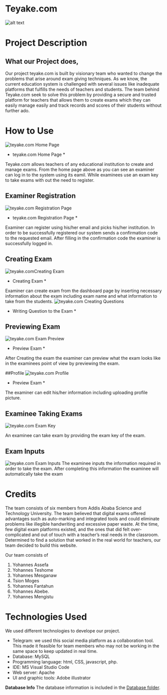 # Teyake.com
![alt text](./public/media/images/teyake_white_outline.png)
# Project Description
## What our Project does,
Our project teyake.com is built by visionary team who wanted to change the problems that arise around exam giving techniques. As we know, the current education system is challenged with several issues like inadequate platforms that fulfills the needs of teachers and students. The team behind Teyake.com seek to solve this problem by providing a secure and trusted platform for teachers that allows them to create exams which they can easily manage easily and track records and scores of their students without further ado.


# How to Use

![teyake.com Home Page](./public/media/images/how_it_works/home.png)
* teyake.com Home Page *

Teyake.com allows teachers of any educational institution to create and manage exams. From the home page above as you can see an examiner can log in to the system using its eamil. While examinees use an exam key to take exams with out the need to register.

## Examiner Registration

![teyake.com Registration Page](./public/media/images/how_it_works/examinersignup.png)
* teyake.com Registration Page *

Examiner can register using his/her email and picks his/her institution. In order to be successfully registered our system sends a confirmation code to the requested email. After filling in the confirmation code the examiner is successfully logged in.

## Creating Exam

![teyake.comCreating Exam](./public/media/images/how_it_works/new_exam.png)
* Creating Exam *

Examiner can create exam from the dashboard page by inserting necessary information about the exam including exam name and what information to take from the students.
![teyake.com Creating Questions](./public/media/images/how_it_works/question.png)
* Writing Question to the Exam *


## Previewing Exam
![teyake.com Exam Preview](./public/media/images/how_it_works/preview.png)
* Preview Exam *

After Creating the exam the examiner can preview what the exam looks like in the examinees point of view by previewing the exam.

##Profile
![teyake.com Profile](./public/media/images/how_it_works/profile.png)
* Preview Exam *

The examiner can edit his/her information including uploading profile picture.

## Examinee Taking Exams
![teyake.com Exam Key](./public/media/images/how_it_works/exam-key.png)

An examinee can take exam by providing the exam key of the exam.

## Exam Inputs
![teyake.com Exam Inputs](./public/media/images/how_it_works/examinee.png)
The examinee inputs the information required in order to take the exam. After completing this information the examinee will automatically take the exam

# Credits
The team consists of six members from Addis Ababa Science and Technology University. The team believed that digital exams offered advantages such as auto-marking and integrated tools and could eliminate problems like illegible handwriting and excessive paper waste. At the time, few digital exam platforms existed, and the ones that did felt over-complicated and out of touch with a teacher’s real needs in the classroom. Determined to find a solution that worked in the real world for teachers, our  team decided to build this website.

Our team consists of
1. Yohannes Assefa
2. Yohannes Teshome  
3. Yohannes Mesganaw   
4. Tsion Moges 
5. Yohannes Fantahun 
6. Yohannes Abebe.
7. Yohannes Mengistu
# Technologies Used
We used different technologies to develope our project. 
- Telegram: we used this social media platform as a collaboration tool. This made it feasible for team members who may not be working in the same space to keep updated             in real time.
- Database: MySQL
- Programming language: html, CSS, javascript, php.
- IDE: MS Visual Studio Code
- Web server: Apache
- UI and graphic tools: Adobe illustrator

**Database Info**
The database information is included in the [Database folder](https://github.com/John-droid-dotcom/teyake/tree/main/database).
